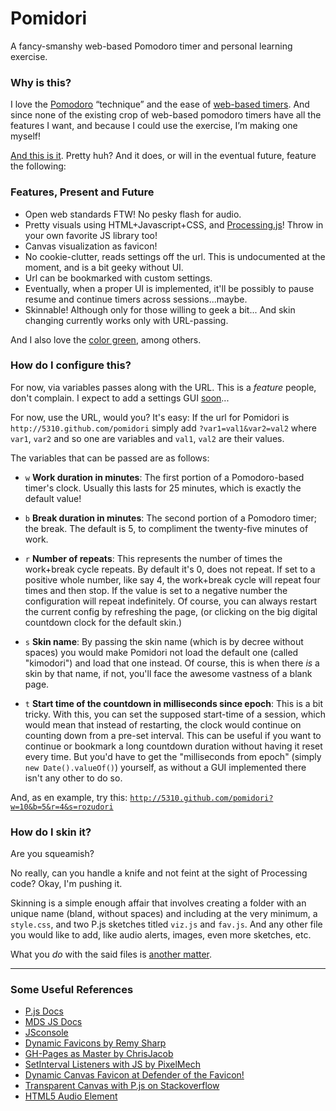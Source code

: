 # Pomidori

A fancy-smanshy web-based Pomodoro timer and personal learning exercise.

### Why is this?

I love the [Pomodoro](http://en.wikipedia.org/wiki/Pomodoro_technique) “technique” and the ease of [web-based timers](http://ddg.gg/?q=pomodoro+timers).
And since none of the existing crop of web-based pomodoro timers have all the features I want, and because I could use the exercise, I’m making one myself!

[And this is it](http://5310.github.com/pomidori). Pretty huh? And it does, or will in the eventual future, feature the following:

### Features, Present and Future

-   Open web standards FTW! No pesky flash for audio.
-   Pretty visuals using HTML+Javascript+CSS, and [Processing.js](http://processingjs.org/)! Throw in your own favorite JS library too!
-   Canvas visualization as favicon!
-   No cookie-clutter, reads settings off the url. This is undocumented at the moment, and is a bit geeky without UI.
-   Url can be bookmarked with custom settings.
-   Eventually, when a proper UI is implemented, it'll be possibly to pause resume and continue timers across sessions...maybe.
-   Skinnable! Although only for those willing to geek a bit... And skin changing currently works only with URL-passing.

And I also love the [color green](http://en.wiktionary.org/wiki/midori), among others.

### How do I configure this?

For now, via variables passes along with the URL. This is a _feature_ people, don't complain. I expect to add a settings GUI [soon](https://github.com/5310/pomidori/issues/2)...

For now, use the URL, would you? It's easy:
If the url for Pomidori is `http://5310.github.com/pomidori` simply add `?var1=val1&var2=val2` where `var1`, `var2` and so one are variables and `val1`, `val2` are their values.

The variables that can be passed are as follows:

-   `w`
    **Work duration in minutes**: The first portion of a Pomodoro-based timer's clock. Usually this lasts for 25 minutes, which is exactly the default value!

-   `b`
    **Break duration in minutes**: The second portion of a Pomodoro timer; the break. The default is 5, to compliment the twenty-five minutes of work.

-   `r`
    **Number of repeats**: This represents the number of times the work+break cycle repeats. By default it's 0, does not repeat. If set to a positive whole number, like say 4, the work+break cycle will repeat four times and then stop. If the value is set to a negative number the configuration will repeat indefinitely. Of course, you can always restart the current config by refreshing the page, (or clicking on the big digital countdown clock for the default skin.)

-   `s`
    **Skin name**: By passing the skin name (which is by decree without spaces) you would make Pomidori not load the default one (called "kimodori") and load that one instead. Of course, this is when there _is_ a skin by that name, if not, you'll face the awesome vastness of a blank page.

-   `t`
    **Start time of the countdown in milliseconds since epoch**: This is a bit tricky. With this, you can set the supposed start-time of a session, which would mean that instead of restarting, the clock would continue on counting down from a pre-set interval. This can be useful if you want to continue or bookmark a long countdown duration without having it reset every time. But you'd have to get the "milliseconds from epoch" (simply `new Date().valueOf()`) yourself, as without a GUI implemented there isn't any other to do so.

And, as en example, try this:
[`http://5310.github.com/pomidori?w=10&b=5&r=4&s=rozudori`](http://5310.github.com/pomidori?w=10&b=5&r=4&s=rozudori)

### How do I skin it?

Are you squeamish?

No really, can you handle a knife and not feint at the sight of Processing code? Okay, I'm pushing it.

Skinning is a simple enough affair that involves creating a folder with an unique name (bland, without spaces) and including at the very minimum, a `style.css`, and two P.js sketches titled `viz.js` and `fav.js`. And any other file you would like to add, like audio alerts, images, even more sketches, etc.

What you _do_ with the said files is [another matter](https://github.com/5310/pomidori/issues/1).

---

### Some Useful References

- [P.js Docs](http://processingjs.org/reference)
- [MDS JS Docs](https://developer.mozilla.org/en/javascript)
- [JSconsole](http://jsconsole.com/)
- [Dynamic Favicons by Remy Sharp](http://remysharp.com/2010/08/24/dynamic-favicons/)
- [GH-Pages as Master by ChrisJacob](https://gist.github.com/833223)
- [SetInterval Listeners with JS  by PixelMech](http://evolt.org/node/36035/?cfid=3686399&cftoken=90477234)
- [Dynamic Canvas Favicon at Defender of the Favicon!](http://www.p01.org/releases/DEFENDER_of_the_favicon/)
- [Transparent Canvas with P.js on Stackoverflow](http://stackoverflow.com/questions/2256110/is-it-possible-to-create-transparent-canvas)
- [HTML5 Audio Element](http://dev.w3.org/html5/spec/video.html#attr-media-preload)

